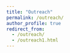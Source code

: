 ```yaml
---
title: "Outreach"
permalink: /outreach/
author_profile: true
redirect_from: 
  - /outreach/
  - /outreach1.html
---
```

